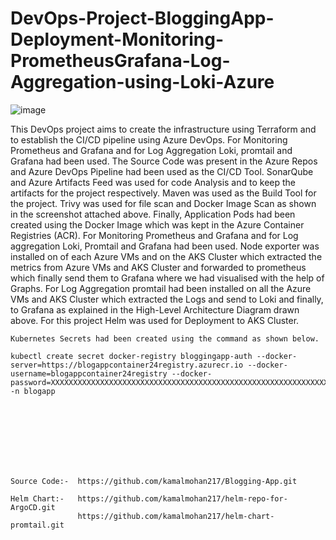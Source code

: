 # DevOps-Project-BloggingApp-Deployment-Monitoring-PrometheusGrafana-Log-Aggregation-using-Loki-Azure
![image](https://github.com/user-attachments/assets/2135aaea-eab5-4493-8ba8-14f6ce4c55ba)

This DevOps project aims to create the infrastructure using Terraform and to establish the CI/CD pipeline using Azure DevOps. For Monitoring Prometheus and Grafana and for Log Aggregation Loki, promtail and Grafana had been used. The Source Code was present in the Azure Repos and Azure DevOps Pipeline had been used as the CI/CD Tool. SonarQube and Azure Artifacts Feed was used for code Analysis and to keep the artifacts for the project respectively. Maven was used as the Build Tool for the project. Trivy was used for file scan and Docker Image Scan as shown in the screenshot attached above. Finally, Application Pods had been created using the Docker Image which was kept in the Azure Container Registries (ACR). For Monitoring Prometheus and Grafana and for Log aggregation Loki, Promtail and Grafana had been used. Node exporter was installed on of each Azure VMs and on the AKS Cluster which extracted the metrics from Azure VMs and AKS Cluster and forwarded to prometheus which finally send them to Grafana where we had visualised with the help of Graphs. For Log Aggregation promtail had been installed on all the Azure VMs and AKS Cluster which extracted the Logs and send to Loki and finally, to Grafana as explained in the High-Level Architecture Diagram drawn above. For this project Helm was used for Deployment to AKS Cluster.      


```
Kubernetes Secrets had been created using the command as shown below.

kubectl create secret docker-registry bloggingapp-auth --docker-server=https://blogappcontainer24registry.azurecr.io --docker-username=blogappcontainer24registry --docker-password=XXXXXXXXXXXXXXXXXXXXXXXXXXXXXXXXXXXXXXXXXXXXXXXXXXXXXXXXXXXXXXXX -n blogapp
```
<br><br/>
<br><br/>
<br><br/>
```
Source Code:-  https://github.com/kamalmohan217/Blogging-App.git

Helm Chart:-   https://github.com/kamalmohan217/helm-repo-for-ArgoCD.git
               https://github.com/kamalmohan217/helm-chart-promtail.git 
```
